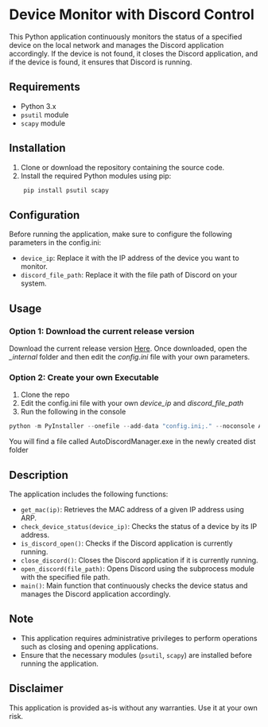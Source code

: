 # Device Monitor with Discord Control

This Python application continuously monitors the status of a specified device on the local network and manages the Discord application accordingly. If the device is not found, it closes the Discord application, and if the device is found, it ensures that Discord is running.
## Requirements
- Python 3.x
- `psutil` module
- `scapy` module
## Installation
1. Clone or download the repository containing the source code.
2. Install the required Python modules using pip:
```python
    pip install psutil scapy
```
## Configuration
Before running the application, make sure to configure the following parameters in the config.ini:
- `device_ip`: Replace it with the IP address of the device you want to monitor.
- `discord_file_path`: Replace it with the file path of Discord on your system.
## Usage
### Option 1: Download the current release version
Download the current release version [Here](https://github.com/AlecVosika/AutoDiscordManager/releases/tag/V1.0.0).
Once downloaded, open the *_internal* folder and then edit the *config.ini* file with your own parameters.
### Option 2: Create your own Executable 
1. Clone the repo
2. Edit the config.ini file with your own *device_ip* and *discord_file_path*
3. Run the following in the console
```Python
python -m PyInstaller --onefile --add-data "config.ini;." --noconsole AutoDiscordManager.py
```
You will find a file called AutoDiscordManager.exe in the newly created dist folder
## Description
The application includes the following functions:
- `get_mac(ip)`: Retrieves the MAC address of a given IP address using ARP.
- `check_device_status(device_ip)`: Checks the status of a device by its IP address.
- `is_discord_open()`: Checks if the Discord application is currently running.
- `close_discord()`: Closes the Discord application if it is currently running.
- `open_discord(file_path)`: Opens Discord using the subprocess module with the specified file path.
- `main()`: Main function that continuously checks the device status and manages the Discord application accordingly.
## Note
- This application requires administrative privileges to perform operations such as closing and opening applications.
- Ensure that the necessary modules (`psutil`, `scapy`) are installed before running the application.
## Disclaimer
This application is provided as-is without any warranties. Use it at your own risk.